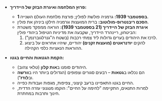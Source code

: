 - **פרוץ המלחמה ואיגרת הבזק של היידריך:**

  - **1 בספטמבר 1939:** גרמניה פולשת לפולין; פורצת מלחמת העולם השנייה.
  - **הסכם ריבנטרופ-מולוטוב:** ברית המועצות וגרמניה חילקו ביניהן את פולין.
  - **איגרת הבזק של היידריך (21 בספטמבר 1939):** הוראה ממפקד משטרת הביטחון, ריינהרד היידריך, שקבעה את מדיניות הטיפול ביהודי פולין:
    1.  לרכז את היהודים בערים גדולות ליד צמתי רכבות (בשטח ה"גנרלגוברנמן").
    2.  להקים **יודנראטים (מועצות זקנים)** יהודיים, שיהיו אחראים על ביצוע ההוראות הנאציות כלפי הקהילה.

- **הקמת הגטאות והחיים בגטו:**
  - היהודים סומנו ב**אות קלון** (טלאי צהוב).
  - הם נכלאו ב**גטאות** – רבעים סגורים וצפופים (הגדולים ביותר היו ב**וורשה** וב**לודז'**).
  - החיים בגטו התאפיינו ברעב קיצוני, צפיפות, מגפות ועבודות כפייה.
  - למרות התנאים, התקיימה "לחימה על החיים": הוקמו מנגנוני עזרה הדדית, חינוך ותרבות במחתרת.

